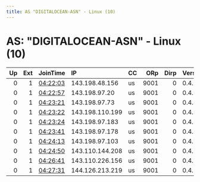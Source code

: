 ```yaml
---
title: AS "DIGITALOCEAN-ASN" - Linux (10)
---
```


# AS: "DIGITALOCEAN-ASN" - Linux (10)

|   Up |   Ext | JoinTime                                                                                              | IP              | CC   |   ORp |   Dirp | Version   | Contact           | Nickname   |   eFamMembers |
|-----:|------:|:------------------------------------------------------------------------------------------------------|:----------------|:-----|------:|-------:|:----------|:------------------|:-----------|--------------:|
|    0 |     1 | [04:22:03](https://nusenu.github.io/OrNetStats/w/relay/D0296D55AC237EC77A74C2E1809E181871968E0C.html) | 143.198.48.156  | us   |  9001 |      0 | 0.4.7.10  | 2r2bh5n5@duck.com | 2r2bh5n5   |             1 |
|    0 |     1 | [04:22:57](https://nusenu.github.io/OrNetStats/w/relay/6F685813150BB4EA2604A2423AD353D1309EB4C1.html) | 143.198.97.20   | us   |  9001 |      0 | 0.4.7.10  | zp01ao9o@duck.com | zp01ao9o   |             1 |
|    0 |     1 | [04:23:21](https://nusenu.github.io/OrNetStats/w/relay/37E722FBEC9D3A2DF039B44F7E649F349E787B64.html) | 143.198.97.73   | us   |  9001 |      0 | 0.4.7.10  | 6vvsbt0q@duck.com | 6vvsbt0q   |             1 |
|    0 |     1 | [04:23:22](https://nusenu.github.io/OrNetStats/w/relay/0DE461077492B114D1BBF03B393FBC966795CC87.html) | 143.198.110.199 | us   |  9001 |      0 | 0.4.7.10  | 5vvqouw6@duck.com | 5vvqouw6   |             1 |
|    0 |     1 | [04:23:24](https://nusenu.github.io/OrNetStats/w/relay/281D3374D49F0241E5709B4CF5CB146D79A7DFF0.html) | 143.198.97.183  | us   |  9001 |      0 | 0.4.7.10  | 1k2rbn7o@duck.com | 1k2rbn7o   |             1 |
|    0 |     1 | [04:23:41](https://nusenu.github.io/OrNetStats/w/relay/74F1C3319818F04F389CA53F1842A84B7C148FF8.html) | 143.198.97.178  | us   |  9001 |      0 | 0.4.7.10  | 7etfgu9b@duck.com | 7etfgu9b   |             1 |
|    0 |     1 | [04:24:13](https://nusenu.github.io/OrNetStats/w/relay/F38A1E1085644ED7371854D479B2D8703826EE33.html) | 143.198.97.103  | us   |  9001 |      0 | 0.4.7.10  | 7gz96195@duck.com | 7gz96195   |             1 |
|    0 |     1 | [04:24:50](https://nusenu.github.io/OrNetStats/w/relay/11B2C76F3BC59A8C9F277DEA2A8FB396EDBFF48E.html) | 143.110.144.208 | us   |  9001 |      0 | 0.4.7.10  | 7n33gdcu@duck.com | 7n33gdcu   |             1 |
|    0 |     1 | [04:26:41](https://nusenu.github.io/OrNetStats/w/relay/9AA48FF7CE0F64BC210EE1F6224865DC9E958D59.html) | 143.110.226.156 | us   |  9001 |      0 | 0.4.7.10  | v2lp915u@duck.com | v2lp915u   |             1 |
|    0 |     1 | [04:27:31](https://nusenu.github.io/OrNetStats/w/relay/C32CBF369F45FFA3A18E4C75DA672FCA69F8D813.html) | 144.126.213.219 | us   |  9001 |      0 | 0.4.7.10  | bpx6jicn@duck.com | bpx6jicn   |             1 |
